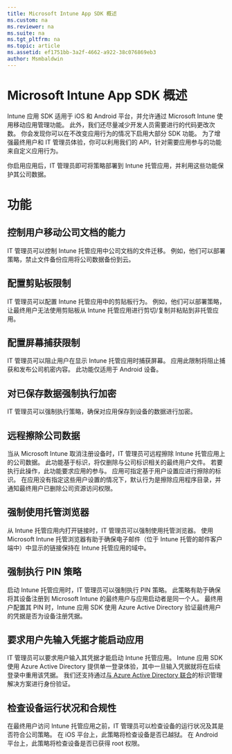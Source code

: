 ```yaml
---
title: Microsoft Intune App SDK 概述
ms.custom: na
ms.reviewer: na
ms.suite: na
ms.tgt_pltfrm: na
ms.topic: article
ms.assetid: ef1751bb-3a2f-4662-a922-38c076869eb3
author: Msmbaldwin
---
```

# Microsoft Intune App SDK 概述
Intune 应用 SDK 适用于 iOS 和 Android 平台，并允许通过 Microsoft Intune 使用移动应用管理功能。 此外，我们还尽量减少开发人员需要进行的代码更改次数。 你会发现你可以在不改变应用行为的情况下启用大部分 SDK 功能。 为了增强最终用户和 IT 管理员体验，你可以利用我们的 API，针对需要应用参与的功能来自定义应用行为。 

你启用应用后，IT 管理员即可将策略部署到 Intune 托管应用，并利用这些功能保护其公司数据。

# 功能
## 控制用户移动公司文档的能力
IT 管理员可以控制 Intune 托管应用中公司文档的文件迁移。 例如，他们可以部署策略，禁止文件备份应用将公司数据备份到云。  

## 配置剪贴板限制
IT 管理员可以配置 Intune 托管应用中的剪贴板行为。 例如，他们可以部署策略，让最终用户无法使用剪贴板从 Intune 托管应用进行剪切/复制并粘贴到非托管应用。

## 配置屏幕捕获限制
IT 管理员可以阻止用户在显示 Intune 托管应用时捕获屏幕。 应用此限制将阻止捕获和发布公司机密内容。 此功能仅适用于 Android 设备。 

## 对已保存数据强制执行加密
IT 管理员可以强制执行策略，确保对应用保存到设备的数据进行加密。

## 远程擦除公司数据
当从 Microsoft Intune 取消注册设备时，IT 管理员可远程擦除 Intune 托管应用上的公司数据。 此功能基于标识，将仅删除与公司标识相关的最终用户文件。 若要执行此操作，此功能要求应用的参与。 应用可指定基于用户设置应进行擦除的标识。 在应用没有指定这些用户设置的情况下，默认行为是擦除应用程序目录，并通知最终用户已删除公司资源访问权限。 

## 强制使用托管浏览器
从 Intune 托管应用内打开链接时，IT 管理员可以强制使用托管浏览器。 使用 Microsoft Intune 托管浏览器有助于确保电子邮件（位于 Intune 托管的邮件客户端中）中显示的链接保持在 Intune 托管应用的域中。

## 强制执行 PIN 策略
启动 Intune 托管应用时，IT 管理员可以强制执行 PIN 策略。 此策略有助于确保将其设备注册到 Microsoft Intune 的最终用户与应用启动者是同一个人。 最终用户配置其 PIN 时，Intune 应用 SDK 使用 Azure Active Directory 验证最终用户的凭据是否为设备注册凭据。 

## 要求用户先输入凭据才能启动应用
IT 管理员可以要求用户输入其凭据才能启动 Intune 托管应用。 Intune 应用 SDK 使用 Azure Active Directory 提供单一登录体验，其中一旦输入凭据就将在后续登录中重用该凭据。 我们还支持通过[与 Azure Active Directory 联合](https://msdn.microsoft.com/en-us/library/azure/jj679342.aspx)的标识管理解决方案进行身份验证。 

## 检查设备运行状况和合规性
在最终用户访问 Intune 托管应用之前，IT 管理员可以检查设备的运行状况及其是否符合公司策略。 在 iOS 平台上，此策略将检查设备是否已越狱。 在 Android 平台上，此策略将检查设备是否已获得 root 权限。  




<!--HONumber=Apr16_HO4-->


